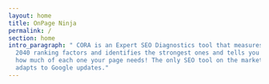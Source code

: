 ```yaml
---
layout: home
title: OnPage Ninja
permalink: /
section: home
intro_paragraph: " CORA is an Expert SEO Diagnostics tool that measures up to
  2040 ranking factors and identifies the strongest ones and tells you exactly
  how much of each one your page needs! The only SEO tool on the market that
  adapts to Google updates."
---
```

